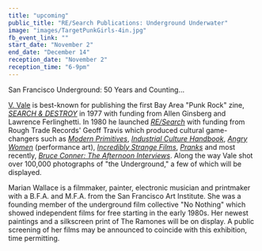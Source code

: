 ```yaml
---
title: "upcoming"
public_title: "RE/Search Publications: Underground Underwater"
image: "images/TargetPunkGirls-4in.jpg"
fb_event_link: ""
start_date: "November 2"
end_date: "December 14"
reception_date: "November 2"
reception_time: "6-9pm"
---
```

San Francisco Underground: 50 Years and Counting...

[V. Vale](https://www.instagram.com/vale_research/) is best-known for publishing the first Bay Area "Punk Rock" zine, *[SEARCH & DESTROY](https://www.researchpubs.com/shop/search-destroy-1-11-complete-set-2-are-reprints-2/)* in 1977 with funding from Allen Ginsberg and Lawrence Ferlinghetti. In 1980 he launched *[RE/Search](https://www.researchpubs.com/)* with funding from Rough Trade Records' Geoff Travis which produced cultural game-changers such as *[Modern Primitives](https://www.researchpubs.com/shop/paperback-modern-primitives-20th-anniv-also-deluxe-hardback-2/)*, *[Industrial Culture Handbook](https://www.researchpubs.com/shop/hardback-research-67-industrial-culture-handbook-2/)*, *[Angry Women](https://www.researchpubs.com/shop/research-13-angry-women-2/)* (performance art), *[Incredibly Strange Films](https://www.researchpubs.com/shop/incredibly-strange-films/)*, *[Pranks](https://www.researchpubs.com/shop/pranks-conner/)* and most recently, *[Bruce Conner: The Afternoon Interviews](https://www.researchpubs.com/shop/bruce-conner-the-afternoon-interviews/)*. Along the way Vale shot over 100,000 photographs of "the Underground," a few of which will be displayed.

Marian Wallace is a filmmaker, painter, electronic musician and printmaker with a B.F.A. and M.F.A. from the San Francisco Art Institute. She was a founding member of the underground film collective "No Nothing" which showed independent films for free starting in the early 1980s. Her newest paintings and a silkscreen print of The Ramones will be on display. A public screening of her films may be announced to coincide with this exhibition, time permitting.

